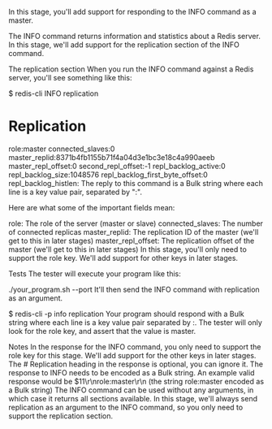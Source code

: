 In this stage, you'll add support for responding to the INFO command as a master.

The INFO command returns information and statistics about a Redis server. In this stage, we'll add support for the replication section of the INFO command.

The replication section
When you run the INFO command against a Redis server, you'll see something like this:

$ redis-cli INFO replication
# Replication
role:master
connected_slaves:0
master_replid:8371b4fb1155b71f4a04d3e1bc3e18c4a990aeeb
master_repl_offset:0
second_repl_offset:-1
repl_backlog_active:0
repl_backlog_size:1048576
repl_backlog_first_byte_offset:0
repl_backlog_histlen:
The reply to this command is a Bulk string where each line is a key value pair, separated by ":".

Here are what some of the important fields mean:

role: The role of the server (master or slave)
connected_slaves: The number of connected replicas
master_replid: The replication ID of the master (we'll get to this in later stages)
master_repl_offset: The replication offset of the master (we'll get to this in later stages)
In this stage, you'll only need to support the role key. We'll add support for other keys in later stages.

Tests
The tester will execute your program like this:

./your_program.sh --port <PORT>
It'll then send the INFO command with replication as an argument.

$ redis-cli -p <PORT> info replication
Your program should respond with a Bulk string where each line is a key value pair separated by :. The tester will only look for the role key, and assert that the value is master.

Notes
In the response for the INFO command, you only need to support the role key for this stage. We'll add support for the other keys in later stages.
The # Replication heading in the response is optional, you can ignore it.
The response to INFO needs to be encoded as a Bulk string.
An example valid response would be $11\r\nrole:master\r\n (the string role:master encoded as a Bulk string)
The INFO command can be used without any arguments, in which case it returns all sections available. In this stage, we'll always send replication as an argument to the INFO command, so you only need to support the replication section.